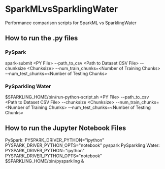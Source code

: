 # SparkMLvsSparklingWater
Performance comparison scripts for SparkML vs SparklingWater

## How to run the .py files

### PySpark

spark-submit \<PY File\> --path_to_csv \<Path to Dataset CSV File\> --chunksize \<Chunksize\> --num_train_chunks=\<Number of Training Chunks\> --num_test_chunks=\<Number of Testing Chunks\>

### PySparkling Water
  
$SPARKLING_HOME/bin/run-python-script.sh  \<PY File\> --path_to_csv \<Path to Dataset CSV File\> --chunksize \<Chunksize\> --num_train_chunks=\<Number of Training Chunks\> --num_test_chunks=\<Number of Testing Chunks\>


## How to run the Jupyter Notebook Files

PySpark: PYSPARK_DRIVER_PYTHON="ipython" PYSPARK_DRIVER_PYTHON_OPTS="notebook"  pyspark
PySparkling Water: PYSPARK_DRIVER_PYTHON="ipython" PYSPARK_DRIVER_PYTHON_OPTS="notebook"  $SPARKLING_HOME/bin/pysparkling &

